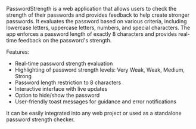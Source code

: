 PasswordStrength is a web application that allows users to check the strength of their passwords and provides feedback to help create stronger passwords. It evaluates the password based on various criteria, including lowercase letters, uppercase letters, numbers, and special characters. The app enforces a password length of exactly 8 characters and provides real-time feedback on the password's strength.

Features:
- Real-time password strength evaluation
- Highlighting of password strength levels: Very Weak, Weak, Medium, Strong
- Password length restriction to 8 characters
- Interactive interface with live updates
- Option to hide/show the password
- User-friendly toast messages for guidance and error notifications

It can be easily integrated into any web project or used as a standalone password strength checker.
